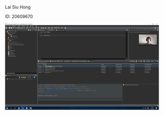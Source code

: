 Lai Siu Hong

ID: 20609670

![alt text](https://raw.githubusercontent.com/HongCFull/comp3111-lab1-2020s/master/history.png)
